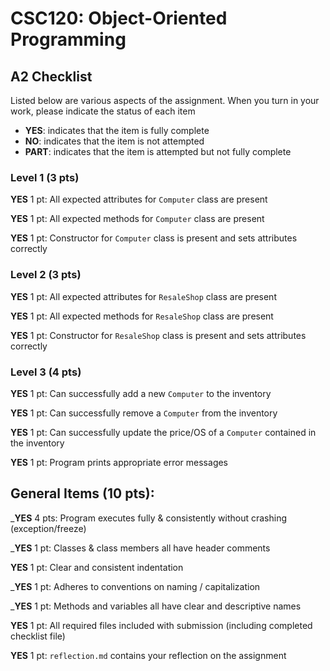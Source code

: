 # CSC120: Object-Oriented Programming
## A2 Checklist

Listed below are various aspects of the assignment.  When you turn in your work, please indicate the status of each item

- **YES**: indicates that the item is fully complete
- **NO**: indicates that the item is not attempted
- **PART**: indicates that the item is attempted but not fully complete

### Level 1 (3 pts)

__YES__ 1 pt: All expected attributes for `Computer` class are present

__YES__ 1 pt: All expected methods for `Computer` class are present

__YES__ 1 pt: Constructor for `Computer` class is present and sets attributes correctly

### Level 2 (3 pts)

__YES__ 1 pt: All expected attributes for `ResaleShop` class are present

__YES__ 1 pt: All expected methods for `ResaleShop` class are present

__YES__ 1 pt: Constructor for `ResaleShop` class is present and sets attributes correctly

### Level 3 (4 pts)

__YES__ 1 pt: Can successfully add a new `Computer` to the inventory

__YES__ 1 pt: Can successfully remove a `Computer` from the inventory

__YES__ 1 pt: Can successfully update the price/OS of a `Computer` contained in the inventory

__YES__ 1 pt: Program prints appropriate error messages

## General Items (10 pts):

___YES__ 4 pts: Program executes fully & consistently without crashing (exception/freeze)

___YES__ 1 pt: Classes & class members all have header comments

__YES__ 1 pt: Clear and consistent indentation

___YES__ 1 pt: Adheres to conventions on naming / capitalization

___YES__ 1 pt: Methods and variables all have clear and descriptive names

__YES__ 1 pt: All required files included with submission (including completed checklist file)

__YES__ 1 pt: `reflection.md` contains your reflection on the assignment
